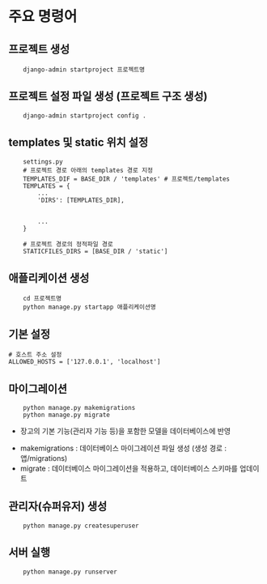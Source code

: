 # 주요 명령어

## 프로젝트 생성
```
    django-admin startproject 프로젝트명
```

## 프로젝트 설정 파일 생성 (프로젝트 구조 생성)
```
    django-admin startproject config .
```

## templates 및 static 위치 설정
```
    settings.py
    # 프로젝트 경로 아래의 templates 경로 지정
    TEMPLATES_DIF = BASE_DIR / 'templates' # 프로젝트/templates
    TEMPLATES = {
        ...
        'DIRS': [TEMPLATES_DIR],


        ...
    }

    # 프로젝트 경로의 정적파일 경로
    STATICFILES_DIRS = [BASE_DIR / 'static']
```


## 애플리케이션 생성
``` 
    cd 프로젝트명
    python manage.py startapp 애플리케이션명
```

## 기본 설정

    # 호스트 주소 설정
    ALLOWED_HOSTS = ['127.0.0.1', 'localhost']

## 마이그레이션
```
    python manage.py makemigrations
    python manage.py migrate
```
- 장고의 기본 기능(관리자 기능 등)을 포함한 모델을 데이터베이스에 반영
* makemigrations : 데이터베이스 마이그레이션 파일 생성
                    (생성 경로 : 앱/migrations)
* migrate : 데이터베이스 마이그레이션을 적용하고, 데이터베이스 스키마를 업데이트

## 관리자(슈퍼유저) 생성
```
    python manage.py createsuperuser
```

## 서버 실행
```
    python manage.py runserver
```